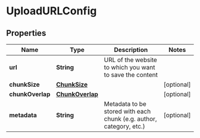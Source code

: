 

# UploadURLConfig


## Properties

| Name | Type | Description | Notes |
|------------ | ------------- | ------------- | -------------|
|**url** | **String** | URL of the website to which you want to save the content |  |
|**chunkSize** | [**ChunkSize**](ChunkSize.md) |  |  [optional] |
|**chunkOverlap** | [**ChunkOverlap**](ChunkOverlap.md) |  |  [optional] |
|**metadata** | **String** | Metadata to be stored with each chunk (e.g. author, category, etc.) |  [optional] |



